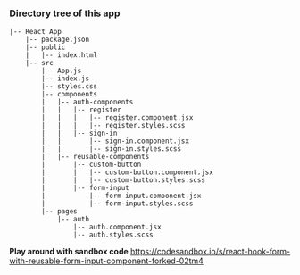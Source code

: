 ### Directory tree of this app
```
|-- React App
    |-- package.json
    |-- public
    |   |-- index.html
    |-- src
        |-- App.js
        |-- index.js
        |-- styles.css
        |-- components
        |   |-- auth-components
        |   |   |-- register
        |   |   |   |-- register.component.jsx
        |   |   |   |-- register.styles.scss
        |   |   |-- sign-in
        |   |       |-- sign-in.component.jsx
        |   |       |-- sign-in.styles.scss
        |   |-- reusable-components
        |       |-- custom-button
        |       |   |-- custom-button.component.jsx
        |       |   |-- custom-button.styles.scss
        |       |-- form-input
        |           |-- form-input.component.jsx
        |           |-- form-input.styles.scss
        |-- pages
            |-- auth
                |-- auth.component.jsx
                |-- auth.styles.scss
```

**Play around with sandbox code**
https://codesandbox.io/s/react-hook-form-with-reusable-form-input-component-forked-02tm4
